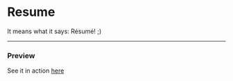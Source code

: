 ﻿Resume
======

It means what it says: Résumé! ;)

----

### Preview

See it in action [here](https://github.com/karanjthakkar/Resume/blob/master/main.pdf)
